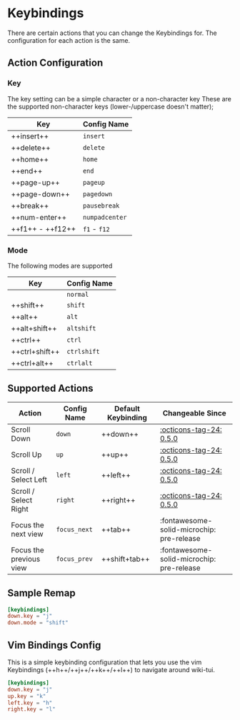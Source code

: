 # Keybindings

There are certain actions that you can change the Keybindings for. The configuration for each action is the same.

## Action Configuration

### Key

The key setting can be a simple character or a non-character key
These are the supported non-character keys (lower-/uppercase doesn't matter);

| Key              | Config Name    |
|------------------|----------------|
| ++insert++       | `insert`       |
| ++delete++       | `delete`       |
| ++home++         | `home`         |
| ++end++          | `end`          |
| ++page-up++      | `pageup`       |
| ++page-down++    | `pagedown`     |
| ++break++        | `pausebreak`   |
| ++num-enter++    | `numpadcenter` |
| ++f1++ - ++f12++ | `f1` - `f12`   |

### Mode

The following modes are supported

| Key            | Config Name |
|----------------|-------------|
 |                | `normal`    |
| ++shift++      | `shift`      |
| ++alt++        | `alt`       |
| ++alt+shift++  | `altshift`  |
| ++ctrl++       | `ctrl`      |
| ++ctrl+shift++ | `ctrlshift` |
| ++ctrl+alt++   | `ctrlalt`   |

## Supported Actions

| Action                  | Config Name  | Default Keybinding | Changeable Since                          |
|-------------------------|--------------|--------------------|-------------------------------------------|
| Scroll Down             | `down`       | ++down++           | [:octicons-tag-24: 0.5.0][release-0.5.0]  |
| Scroll Up               | `up`         | ++up++             | [:octicons-tag-24: 0.5.0][release-0.5.0]  |
| Scroll / Select Left    | `left`       | ++left++           | [:octicons-tag-24: 0.5.0][release-0.5.0]  |
| Scroll / Select Right   | `right`      | ++right++          | [:octicons-tag-24: 0.5.0][release-0.5.0]  |
| Focus the next view     | `focus_next` | ++tab++            | :fontawesome-solid-microchip: pre-release |
| Focus the previous view | `focus_prev` | ++shift+tab++      | :fontawesome-solid-microchip: pre-release |

## Sample Remap

```toml
[keybindings]
down.key = "j"
down.mode = "shift"
```

## Vim Bindings Config

This is a simple keybinding configuration that lets you use the vim Keybindings (++h++/++j++/++k++/++l++) to navigate around wiki-tui.

```toml
[keybindings]
down.key = "j"
up.key = "k"
left.key = "h"
right.key = "l"
```

[release-0.5.0]: https://github.com/Builditluc/wiki-tui/releases/tag/v0.5.0
